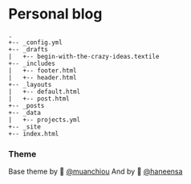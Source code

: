 # Personal blog
```
.
+-- _config.yml
+-- _drafts
|   +-- begin-with-the-crazy-ideas.textile
+-- _includes
|   +-- footer.html
|   +-- header.html
+-- _layouts
|   +-- default.html
|   +-- post.html
+-- _posts
+-- _data
|   +-- projects.yml
+-- _site
+-- index.html
```
### Theme
Base theme by :wave: [@muanchiou](http://twitter.com/muanchiou)
And by :wave: [@haneensa](https://github.com/haneensa)

